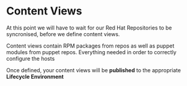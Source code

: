 # Content Views

At this point we will have to wait for our Red Hat Repositories to be syncronised, before we define content views.

Content views contain RPM packages from repos as well as puppet modules from puppet repos. Everything needed in order to correctly configure the hosts

Once defined, your content views will be **published** to the appropriate **Lifecycle Environment**
